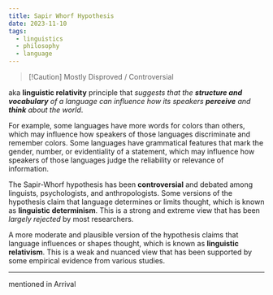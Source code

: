 ```yaml
---
title: Sapir Whorf Hypothesis
date: 2023-11-10
tags:
  - linguistics
  - philosophy
  - language
---
```

> [!Caution] Mostly Disproved / Controversial

aka **linguistic relativity**
principle that *suggests that the **structure and vocabulary** of a language can influence how its speakers **perceive** and **think** about the world*. 

For example, some languages have more words for colors than others, which may influence how speakers of those languages discriminate and remember colors.  Some languages have grammatical features that mark the gender, number, or evidentiality of a statement, which may influence how speakers of those languages judge the reliability or relevance of information. 

The Sapir-Whorf hypothesis has been **controversial** and debated among linguists, psychologists, and anthropologists.  Some versions of the hypothesis claim that language determines or limits thought, which is known as **linguistic determinism**. This is a strong and extreme view that has been *largely rejected* by most researchers. 

A more moderate and plausible version of the hypothesis claims that language influences or shapes thought, which is known as **linguistic relativism**. This is a weak and nuanced view that has been supported by some empirical evidence from various studies. 


---

mentioned in Arrival 